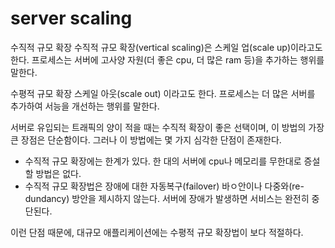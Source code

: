 # server scaling

수직적 규모 확장
수직적 규모 확장(vertical scaling)은 스케일 업(scale up)이라고도 한다.
프로세스는 서버에 고사양 자원(더 좋은 cpu, 더 많은 ram 등)을 추가하는 행위를 말한다.

수평적 규모 확장
스케일 아웃(scale out) 이라고도 한다.
프로세스는 더 많은 서버를 추가하여 서능을 개선하는 행위를 말한다.

서버로 유입되는 트래픽의 양이 적을 때는 수직적 확장이 좋은 선택이며, 이 방법의 가장 큰 장점은 단순함이다. 그러나 이 방법에는 몇 가지 심각한 단점이 존재한다.

- 수직적 규모 확장에는 한계가 있다. 한 대의 서버에 cpu나 메모리를 무한대로 증설할 방법은 없다.
- 수직적 규모 확장법은 장애에 대한 자동복구(failover) 바ㅇ안이나 다중와(re-dundancy) 방안을 제시하지 않는다. 서버에 장애가 발생하면 서비스는 완전히 중단된다.

이런 단점 때문에, 대규모 애플리케이션에는 수평적 규모 확장법이 보다 적절하다.
